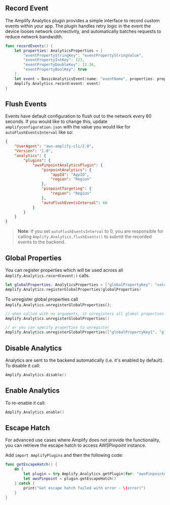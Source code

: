 ## Record Event

The Amplify Analytics plugin provides a simple interface to record custom events within your app. The plugin handles retry logic in the event the device looses network connectivity, and automatically batches requests to reduce network bandwidth.

```swift
func recordEvents() {
    let properties: AnalyticsProperties = [
        "eventPropertyStringKey": "eventPropertyStringValue",
        "eventPropertyIntKey": 123,
        "eventPropertyDoubleKey": 12.34,
        "eventPropertyBoolKey": true
    ]
    let event = BasicAnalyticsEvent(name: "eventName", properties: properties)
    Amplify.Analytics.record(event: event)
}
```

## Flush Events

Events have default configuration to flush out to the network every 60 seconds. If you would like to change this, update `amplifyconfiguration.json` with the value you would like for `autoFlushEventsInterval` like so:

```json
{
    "UserAgent": "aws-amplify-cli/2.0",
    "Version": "1.0",
    "analytics": {
        "plugins": {
            "awsPinpointAnalyticsPlugin": {
                "pinpointAnalytics": {
                    "appId": "AppID",
                    "region": "Region"
                },
                "pinpointTargeting": {
                    "region": "Region"
                },
                "autoFlushEventsInterval": 60
            }
        }
    }
}
```

> **Note**: If you set `autoFlushEventsInterval` to 0, you are responsible for calling `Amplify.Analytics.flushEvents()` to submit the recorded events to the backend.

## Global Properties

You can register properties which will be used across all `Amplify.Analytics.record(event:)` calls.

```swift
let globalProperties: AnalyticsProperties = ["globalPropertyKey": "value"]
Amplify.Analytics.registerGlobalProperties(globalProperties)
```

To unregister global properties call `Amplify.Analytics.unregisterGlobalProperties()`:

```swift
// when called with no arguments, it unregisters all global properties
Amplify.Analytics.unregisterGlobalProperties()

// or you can specify properties to unregister
Amplify.Analytics.unregisterGlobalProperties(["globalPropertyKey1", "globalPropertyKey2"])
```

## Disable Analytics

Analytics are sent to the backend automatically (i.e. it's enabled by default). To disable it call:

```swift
Amplify.Analytics.disable()
```

## Enable Analytics

To re-enable it call:

```swift
Amplify.Analytics.enable()
```

## Escape Hatch

For advanced use cases where Amplify does not provide the functionality, you can retrieve the escape hatch to access AWSPinpoint instance.

Add `import AmplifyPlugins` and then the following code:

```swift
func getEscapeHatch() {
    do {
        let plugin = try Amplify.Analytics.getPlugin(for: "awsPinpointAnalyticsPlugin") as! AWSPinpointAnalyticsPlugin
        let awsPinpoint = plugin.getEscapeHatch()
    } catch {
        print("Get escape hatch failed with error - \(error)")
    }
}
```